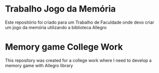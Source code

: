 # Trabalho Jogo da Memória 

Este repositório foi criado para um Trabalho de Faculdade onde devo criar um jogo da memória utilizando a biblioteca Allegro

# Memory game College Work

This repository was created for a college work where I need to develop a memory game with Allegro library